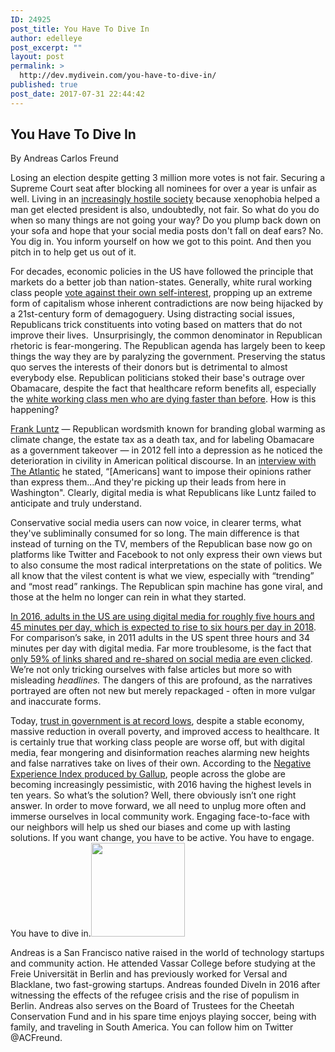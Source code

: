 ```yaml
---
ID: 24925
post_title: You Have To Dive In
author: edelleye
post_excerpt: ""
layout: post
permalink: >
  http://dev.mydivein.com/you-have-to-dive-in/
published: true
post_date: 2017-07-31 22:44:42
---
```

<h2>You Have To Dive In</h2>
By Andreas Carlos Freund

<span style="font-weight: 400">Losing an election despite getting 3 million more votes is not fair. Securing a Supreme Court seat after blocking all nominees for over a year is unfair as well. Living in an <a href="http://www.slate.com/articles/news_and_politics/politics/2016/12/hate_in_america_a_list_of_racism_bigotry_and_abuse_since_the_election.html">increasingly hostile society</a> because xenophobia helped a man get elected president is also, undoubtedly, not fair. So what do you do when so many things are not going your way? Do you plump back down on your sofa and hope that your social media posts don't fall on deaf ears? No. You dig in. You inform yourself on how we got to this point. And then you pitch in to help get us out of it.   </span>

<span style="font-weight: 400">For decades, economic policies in the US have followed the principle that markets do a better job than nation-states. Generally, white rural working class people <a href="https://www.amazon.com/Whats-Matter-Kansas-Conservatives-America/dp/080507774X">vote against their own self-interest</a>, propping up an extreme form of capitalism whose inherent contradictions are now being hijacked by a 21st-century form of demagoguery. Using distracting social issues, Republicans trick constituents into voting based on matters that do not improve their lives.  Unsurprisingly, the common denominator in Republican rhetoric is fear-mongering. The Republican agenda has largely been to keep things the way they are by paralyzing the government. Preserving the status quo serves the interests of their donors but is detrimental to almost everybody else. Republican politicians stoked their base's outrage over Obamacare, despite the fact that healthcare reform benefits all, especially the <a href="http://www.npr.org/sections/health-shots/2017/03/23/521083335/the-forces-driving-middle-aged-white-peoples-deaths-of-despair">white working class men who are dying faster than before</a>. How is this happening? </span>

<span style="font-weight: 400"><a href="https://en.wikipedia.org/wiki/Frank_Luntz">Frank Luntz</a> — Republican wordsmith known for branding global warming as climate change, the estate tax as a death tax, and for labeling Obamacare as a government takeover — in 2012 fell into a depression as he noticed the deterioration in civility in American political discourse. In an <a href="https://www.theatlantic.com/politics/archive/2014/01/frank-luntz-still-hasnt-figured-out-how-sell-himself/356733/">interview with The Atlantic</a> he stated, “[Americans] want to impose their opinions rather than express them...And they're picking up their leads from here in Washington". Clearly, digital media is what Republicans like Luntz failed to anticipate and truly understand. </span>

<span style="font-weight: 400">Conservative social media users can now voice, in clearer terms, what they've subliminally consumed for so long. The main difference is that instead of turning on the TV, members of the Republican base now go on platforms like Twitter and Facebook to not only express their own views but to also consume the most radical interpretations on the state of politics. We all know that the vilest content is what we view, especially with “trending” and “most read” rankings. The Republican spin machine has gone viral, and those at the helm no longer can rein in what they started.</span>

<span style="font-weight: 400"><a href="https://www.statista.com/statistics/262340/daily-time-spent-with-digital-media-according-to-us-consumsers/">In 2016, adults in the US are using digital media for roughly five hours and 45 minutes per day, which is expected to rise to six hours per day in 2018</a>. For comparison’s sake, in 2011 adults in the US spent three hours and 34 minutes per day with digital media. Far more troublesome, is the fact that <a href="https://hal.inria.fr/hal-01281190">only 59% of links shared and re-shared on social media are even clicked</a>. We’re not only tricking ourselves with false articles but more so with misleading </span><i><span style="font-weight: 400">headlines.</span></i><span style="font-weight: 400"> The dangers of this are profound, as the narratives portrayed are often not new but merely repackaged - often in more vulgar and inaccurate forms.</span>

<span style="font-weight: 400">Today, <a href="http://www.people-press.org/2015/11/23/1-trust-in-government-1958-2015/">trust in government is at record lows</a>, despite a stable economy, massive reduction in overall poverty, and improved access to healthcare. It is certainly true that working class people are worse off, but with digital media, fear mongering and disinformation reaches alarming new heights and false narratives take on lives of their own. According to the <a href="http://www.gallup.com/services/189968/gallup-2016-global-emotions-report.aspx">Negative Experience Index produced by Gallup</a>, people across the globe are becoming increasingly pessimistic, with 2016 having the highest levels in ten years. So what’s the solution? Well, there obviously isn’t one right answer. In order to move forward, we all need to unplug more often and immerse ourselves in local community work. Engaging face-to-face with our neighbors will help us shed our biases and come up with lasting solutions. If you want change, you have to be active. You have to engage. You have to dive in.</span><!--themify_builder_static--><img src="http://54.210.60.61.xip.io/wp-content/uploads/2017/06/Andreasheadshotdeck-1255x1024.jpg" width="150" height="150" alt="" /> 
 <p>Andreas is a San Francisco native raised in the world of technology startups and community action. He attended Vassar College before studying at the Freie Universität in Berlin and has previously worked for Versal and Blacklane, two fast-growing startups. Andreas founded DiveIn in 2016 after witnessing the effects of the refugee crisis and the rise of populism in Berlin. Andreas also serves on the Board of Trustees for the Cheetah Conservation Fund and in his spare time enjoys playing soccer, being with family, and traveling in South America. You can follow him on Twitter @ACFreund.</p><!--/themify_builder_static-->